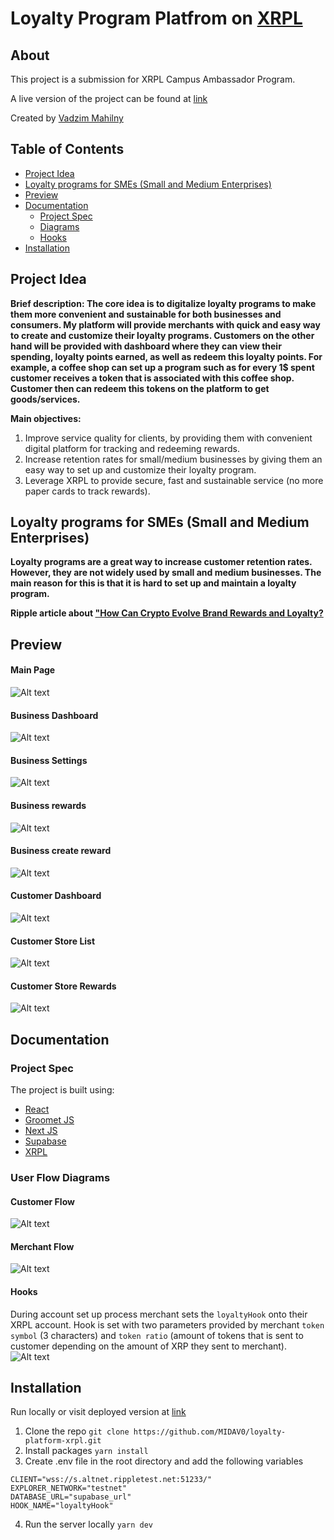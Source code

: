 # Loyalty Program Platfrom on [XRPL](https://xrpl.org/)

## About
This project is a submission for XRPL Campus Ambassador Program.

A live version of the project can be found at [link]()

Created by [Vadzim Mahilny]()

## Table of Contents
- [Project Idea](#project-idea)
- [Loyalty programs for SMEs (Small and Medium Enterprises)](#loyalty-programs-for-smes-small-and-medium-enterprises)
- [Preview](#preview)
- [Documentation](#documentation)
    - [Project Spec](#project-spec)
    - [Diagrams](#diagrams)
    - [Hooks](#hooks)
- [Installation](#installation)

<a id="project-idea"></a>
## Project Idea
**Brief description: The core idea is to digitalize loyalty programs to make them more convenient and sustainable for both businesses and consumers. My platform will provide merchants with quick and easy way to create and customize their loyalty programs. Customers on the other hand will be provided with dashboard where they can view their spending, loyalty points earned, as well as redeem this loyalty points. For example, a coffee shop can set up a program such as for every 1$ spent customer receives a token that is associated with this coffee shop. Customer then can redeem this tokens on the platform to get goods/services.**

**Main objectives:**

1. Improve service quality for clients, by providing them with convenient digital platform for tracking and redeeming rewards.
2. Increase retention rates for small/medium businesses by giving them an easy way to set up and customize their loyalty program.
3. Leverage XRPL to provide secure, fast and sustainable service (no more paper cards to track rewards).

<a id="loyalty-programs-for-smes-small-and-medium-enterprises"></a>
## Loyalty programs for SMEs (Small and Medium Enterprises)
**Loyalty programs are a great way to increase customer retention rates. However, they are not widely used by small and medium businesses. The main reason for this is that it is hard to set up and maintain a loyalty program.**

**Ripple article about ["How Can Crypto Evolve Brand Rewards and Loyalty?](https://ripple.com/insights/how-can-crypto-evolve-brand-rewards-and-loyalty/?utm_campaign=&utm_medium=organic_social&utm_source=linkedin)**

<a id="preview"></a>
## Preview
#### Main Page
![Alt text](<Screenshot 2023-10-15 at 19.48.34.png>)
#### Business Dashboard
![Alt text](<Screenshot 2023-10-15 at 19.47.23.png>)
#### Business Settings
![Alt text](<Screenshot 2023-10-15 at 19.48.23.png>)
#### Business rewards
![Alt text](<Screenshot 2023-10-15 at 19.47.32.png>)
#### Business create reward
![Alt text](<Screenshot 2023-10-15 at 19.47.40.png>)

#### Customer Dashboard
![Alt text](<Screenshot 2023-10-15 at 19.55.07.png>)
#### Customer Store List
![Alt text](<Screenshot 2023-10-15 at 19.55.14.png>)
#### Customer Store Rewards
![Alt text](<Screenshot 2023-10-15 at 19.55.20.png>)

<a id="documentation"></a>
## Documentation
<a id="project-spec"></a>
### Project Spec
The project is built using:
- [React](https://reactjs.org/)
- [Groomet JS](https://v2.grommet.io/)
- [Next JS](https://nextjs.org/)
- [Supabase](https://supabase.io/)
- [XRPL](https://xrpl.org/)


<a id="diagrams"></a>
### User Flow Diagrams
#### Customer Flow
![Alt text](<XRPLFlows-Customer Flow.jpg>)

#### Merchant Flow
![Alt text](<XRPLFlows-Business Flow.jpg>)

<a id="hooks"></a>
#### Hooks
During account set up process merchant sets the `loyaltyHook` onto their XRPL account. Hook is set with two parameters provided by merchant `token symbol` (3 characters) and `token ratio` (amount of tokens that is sent to customer depending on the amount of XRP they sent to merchant).
![Alt text](XRPLFlows-Hook.jpg)

<a id="installation"></a>
## Installation
Run locally or visit deployed version at [link]()
1. Clone the repo
```git clone https://github.com/MIDAV0/loyalty-platform-xrpl.git```
2. Install packages
```yarn install```
3. Create .env file in the root directory and add the following variables
```
CLIENT="wss://s.altnet.rippletest.net:51233/"
EXPLORER_NETWORK="testnet"
DATABASE_URL="supabase_url"
HOOK_NAME="loyaltyHook"
```
4. Run the server locally
```yarn dev```